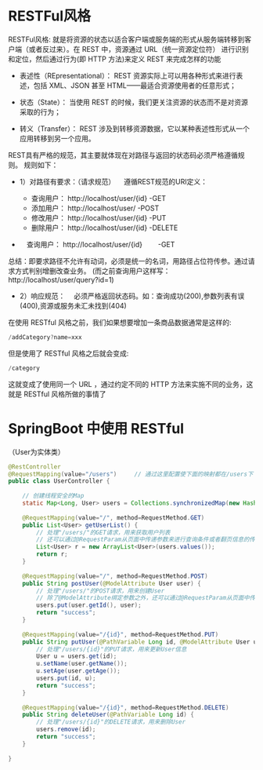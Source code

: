 
# RESTFul风格
 RESTFul风格: 就是将资源的状态以适合客户端或服务端的形式从服务端转移到客户端（或者反过来）。在 REST 中，资源通过 URL（统一资源定位符） 进行识别和定位，然后通过行为(即 HTTP 方法)来定义 REST 来完成怎样的功能


- 表述性（REpresentational）： REST 资源实际上可以用各种形式来进行表述，包括 XML、JSON 甚至 HTML——最适合资源使用者的任意形式；

- 状态（State）： 当使用 REST 的时候，我们更关注资源的状态而不是对资源采取的行为；

- 转义（Transfer）： REST 涉及到转移资源数据，它以某种表述性形式从一个应用转移到另一个应用。

REST具有严格的规范，其主要就体现在对路径与返回的状态码必须严格遵循规则。
规则如下：
  - 1）对路径有要求：（请求规范）
  &ensp;&ensp;遵循REST规范的URI定义：

    - 查询用户： http://localhost/user/{id}		        -GET
    - 添加用户： http://localhost/user/		               -POST
    - 修改用户： http://localhost/user/{id}		        -PUT
    - 删除用户： http://localhost/user/{id}		        -DELETE

  - &ensp;&ensp;查询用户： http://localhost/user/{id}		        &ensp;&ensp;&ensp;&ensp;-GET


总结：即要求路径不允许有动词，必须是统一的名词，用路径占位符传参。通过请求方式判别增删改查业务。
(而之前查询用户这样写：http://localhost/user/query?id=1)
- 2）响应规范：
 &ensp;&ensp;必须严格返回状态码。如：查询成功(200),参数列表有误(400),资源或服务未汇未找到(404)


在使用 RESTful 风格之前，我们如果想要增加一条商品数据通常是这样的:

```java
/addCategory?name=xxx
```
但是使用了 RESTful 风格之后就会变成:

```java
/category
```
这就变成了使用同一个 URL ，通过约定不同的 HTTP 方法来实施不同的业务，这就是 RESTful 风格所做的事情了


# SpringBoot 中使用 RESTful

（User为实体类）
```java
@RestController 
@RequestMapping(value="/users")     // 通过这里配置使下面的映射都在/users下 
public class UserController { 
 
    // 创建线程安全的Map 
    static Map<Long, User> users = Collections.synchronizedMap(new HashMap<Long, User>()); 
 
    @RequestMapping(value="/", method=RequestMethod.GET) 
    public List<User> getUserList() { 
        // 处理"/users/"的GET请求，用来获取用户列表 
        // 还可以通过@RequestParam从页面中传递参数来进行查询条件或者翻页信息的传递 
        List<User> r = new ArrayList<User>(users.values()); 
        return r; 
    } 
 
    @RequestMapping(value="/", method=RequestMethod.POST) 
    public String postUser(@ModelAttribute User user) { 
        // 处理"/users/"的POST请求，用来创建User 
        // 除了@ModelAttribute绑定参数之外，还可以通过@RequestParam从页面中传递参数 
        users.put(user.getId(), user); 
        return "success"; 
    } 
 
    @RequestMapping(value="/{id}", method=RequestMethod.PUT) 
    public String putUser(@PathVariable Long id, @ModelAttribute User user) { 
        // 处理"/users/{id}"的PUT请求，用来更新User信息 
        User u = users.get(id); 
        u.setName(user.getName()); 
        u.setAge(user.getAge()); 
        users.put(id, u); 
        return "success"; 
    } 
 
    @RequestMapping(value="/{id}", method=RequestMethod.DELETE) 
    public String deleteUser(@PathVariable Long id) { 
        // 处理"/users/{id}"的DELETE请求，用来删除User 
        users.remove(id); 
        return "success"; 
    } 
 
}
```


